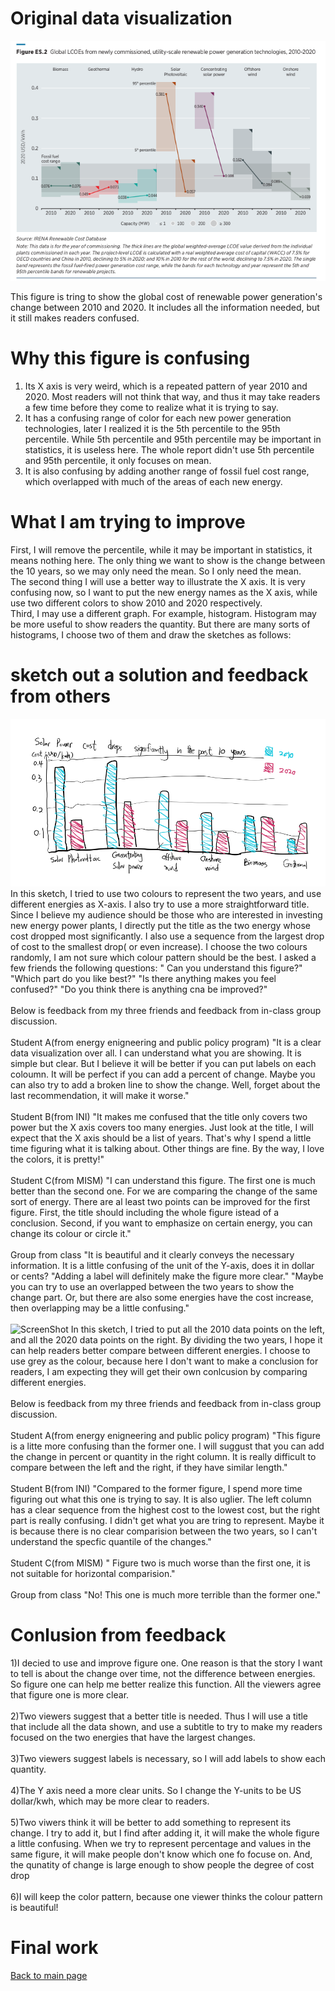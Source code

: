# Original data visualization
![ScreenShot](/Screenshot%202022-11-14%20190825.png)

This figure is tring to show the global cost of renewable power generation's change between 2010 and 2020. It includes all the information needed, but it still makes readers confused.
# Why this figure is confusing
1. Its X axis is very weird, which is a repeated pattern of year 2010 and 2020. Most readers will not think that way, and thus it may take readers a few time before they come to realize what it is trying to say.<br>
2. It has a confusing range of color for each new power generation technologies, later I realized it is the 5th percentile to the 95th percentile. While 5th percentile and 95th percentile may be important in statistics, it is useless here. The whole report didn't use 5th percentile and 95th percentile, it only focuses on mean. <br>
3. It is also confusing by adding another range of fossil fuel cost range, which overlapped with much of the areas of each new energy. <br>
# What I am trying to improve
First, I will remove the percentile, while it may be important in statistics, it means nothing here. The only thing we want to show is the change between the 10 years, so we may only need the mean. So I only need the mean.<br>
The second thing I will use a better way to illustrate the X axis. It is very confusing now, so I want to put the new energy names as the X axis, while use two different colors to show 2010 and 2020 respectively.<br>
Third, I may use a different graph. For example, histogram. Histogram may be more useful to show readers the quantity. But there are many sorts of histograms, I choose two of them and draw the sketches as follows:<br>
# sketch out a solution and feedback from others
![ScreenShot](/sketch1.png)
In this sketch, I tried to use two colours to represent the two years, and use different energies as X-axis. I also try to use a more straightforward title. Since I believe my audience should be those who are interested in investing new energy power plants, I directly put the title as the two energy whose cost dropped most significantly. I also use a sequence from the largest drop of cost to the smallest drop( or even increase). I choose the two colours randomly, I am not sure which colour pattern should be the best. I asked a few friends the following questions: " Can you understand this figure?" "Which part do you like best?" "Is there anything makes you feel confused?" "Do you think there is anything cna be improved?"<br>
<br>
Below is feedback from my three friends and feedback from in-class group discussion.<br>
<br>
Student A(from energy enigneering and public policy program) "It is a clear data visualization over all. I can understand what you are showing. It is simple but clear. But I believe it will be better if you can put labels on each coloumn. It will be perfect if you can add a percent of change. Maybe you can also try to add a broken line to show the change. Well, forget about the last recommendation, it will make it worse." <br>
<br>
Student B(from INI) "It makes me confused that the title only covers two power but the X axis covers too many energies. Just look at the title, I will expect that the X axis should be a list of years. That's why I spend a little time figuring what it is talking about. Other things are fine. By the way, I love the colors, it is pretty!" <br>
<br>
Student C(from MISM) "I can understand this figure. The first one is much better than the second one. For we are comparing the change of the same sort of energy. There are al least two points can be improved for the first figure. First, the title should including the whole figure istead of a conclusion. Second, if you want to emphasize on certain energy, you can change its colour or circle it."<br>
<br>
Group from class "It is beautiful and it clearly conveys the necessary information. It is a little confusing of the unit of the Y-axis, does it in dollar or cents? "Adding a label will definitely make the figure more clear." "Maybe you can try to use an overlapped between the two years to show the change part. Or, but there are also some energies have the cost increase, then overlapping may be a little confusing."<br>
<br>
![ScreenShot](https://github.com/rittleli/portfolio/blob/main/sketch2.png)
In this sketch, I tried to put all the 2010 data points on the left, and all the 2020 data points on the right. By dividing the two years, I hope it can help readers better compare between different energies. I choose to use grey as the colour, because here I don't want to make a conclusion for readers, I am expecting they will get their own conlcusion by comparing different energies.<br>
<br>
Below is feedback from my three friends and feedback from in-class group discussion.<br>
<br>
Student A(from energy enigneering and public policy program) "This figure is a litte more confusing than the former one. I will suggust that you can add the change in percent or quantity in the right column. It is really difficult to compare between the left and the right, if they have similar length." <br>
<br>
Student B(from INI) "Compared to the former figure, I spend more time figuring out what this one is trying to say. It is also uglier. The left column has a clear sequence from the highest cost to the lowest cost, but the right part is really confusing. I didn't get what you are tring to represent. Maybe it is because there is no clear comparision between the two years, so I can't understand the specfic quantile of the changes." <br>
<br>
Student C(from MISM) " Figure two is much worse than the first one, it is not suitable for horizontal comparision."
<br>
<br>
Group from class "No! This one is much more terrible than the former one."<br>
# Conlusion from feedback
1)I decied to use and improve figure one. One reason is that the story I want to tell is about the change over time, not the difference between energies. So figure one can help me better realize this function. All the viewers agree that figure one is more clear.<br>
<br>
2)Two viewers suggest that a better title is needed. Thus I will use a title that include all the data shown, and use a subtitle to try to make my readers focused on the two energies that have the largest changes.<br><br>
3)Two viewers suggest labels is necessary, so I will add labels to show each quantity.<br><br>
4)The Y axis need a more clear units. So I change the Y-units to be US dollar/kwh, which may be more clear to readers. <br><br>
5)Two viwers think it will be better to add something to represent its change. I try to add it, but I find after adding it, it will make the whole figure a little confusing. When we try to represent percentage and values in the same figure, it will make people don't know which one fo focuse on. And, the qunatity of change is large enough to show people the degree of cost drop<br><br>
6)I will keep the color pattern, because one viewer thinks the colour pattern is beautiful!
# Final work
<div class="flourish-embed flourish-chart" data-src="visualisation/11850786"><script src="https://public.flourish.studio/resources/embed.js"></script></div>






[Back to main page](/README.md)
